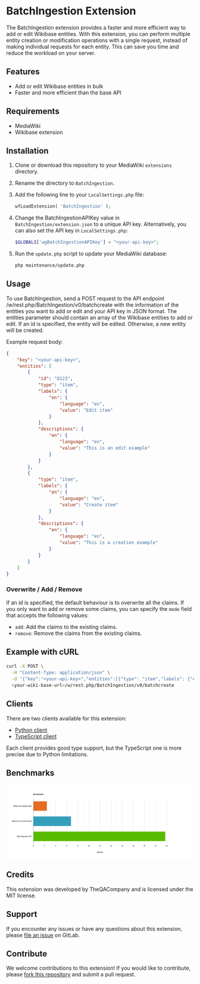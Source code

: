 # BatchIngestion Extension

The BatchIngestion extension provides a faster and more efficient way to add or edit Wikibase entities. With this extension, you can perform multiple entity creation or modification operations with a single request, instead of making individual requests for each entity. This can save you time and reduce the workload on your server.

## Features

- Add or edit Wikibase entities in bulk
- Faster and more efficient than the base API
<!-- - Simple and easy-to-use interface -->

## Requirements

- MediaWiki
- Wikibase extension

## Installation

1. Clone or download this repository to your MediaWiki `extensions` directory.

2. Rename the directory to `BatchIngestion`.

3. Add the following line to your `LocalSettings.php` file:

   ```php
   wfLoadExtension( 'BatchIngestion' );
   ```

4. Change the BatchIngestionAPIKey value in `BatchIngestion/extension.json` to a unique API key. Alternatively, you can also set the API key in `LocalSettings.php`:

   ```php
   $GLOBALS['wgBatchIngestionAPIKey'] = "<your-api-key>";
   ```

5. Run the `update.php` script to update your MediaWiki database:

   ```sh
   php maintenance/update.php
   ```

## Usage

To use BatchIngestion, send a POST request to the API endpoint /w/rest.php/BatchIngestion/v0/batchcreate with the information of the entities you want to add or edit and your API key in JSON format. The entities parameter should contain an array of the Wikibase entities to add or edit. If an id is specified, the entity will be edited. Otherwise, a new entity will be created.

Example request body:
```json
{
    "key": "<your-api-key>",
    "entities": [
        {
            "id": "Q123",
            "type": "item",
            "labels": {
                "en": {
                    "language": "en",
                    "value": "Edit item"
                }
            },
            "descriptions": {
                "en": {
                    "language": "en",
                    "value": "This is an edit example"
                }
            }
        },
        {
            "type": "item",
            "labels": {
                "en": {
                    "language": "en",
                    "value": "Create item"
                }
            },
            "descriptions": {
                "en": {
                    "language": "en",
                    "value": "This is a creation example"
                }
            }
        }
    ]
}
```

### Overwrite / Add / Remove

If an id is specified, the default behaviour is to overwrite all the claims. If you only want to add or remove some claims, you can specify the `mode` field that accepts the following values:
- `add`: Add the claims to the existing claims.
- `remove`: Remove the claims from the existing claims.

## Example with cURL

```sh
curl -X POST \
  -H "Content-Type: application/json" \
  -d '{"key":"<your-api-key>","entities":[{"type": "item","labels": {"en": {"language": "en","value": "Simple"}}}]}' \
  <your-wiki-base-url>/w/rest.php/BatchIngestion/v0/batchcreate
```

## Clients

There are two clients available for this extension:
- [Python client](https://pypi.org/project/batch-ingestion-client-py/)
- [TypeScript client](https://www.npmjs.com/package/batch-ingestion-client-ts)

Each client provides good type support, but the TypeScript one is more precise due to Python limitations.

## Benchmarks

![Benchmark](benchmarks.png)

## Credits

This extension was developed by TheQACompany and is licensed under the MIT license.

## Support

If you encounter any issues or have any questions about this extension, please [file an issue](https://gitlab.the-qa-company.com/FrozenMink/batchingestionextension/-/issues) on GitLab.

## Contribute

We welcome contributions to this extension! If you would like to contribute, please [fork this repository](https://gitlab.the-qa-company.com/FrozenMink/batchingestionextension/-/forks) and submit a pull request.
